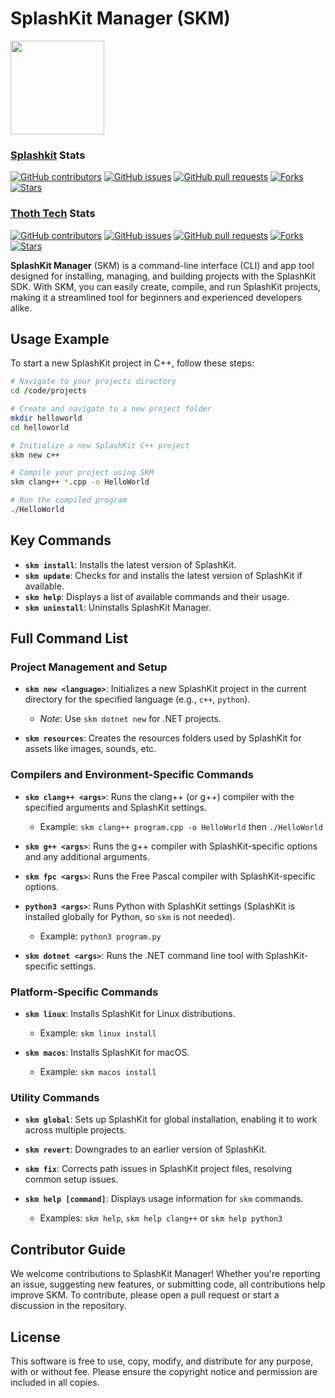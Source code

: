 # SplashKit Manager (SKM)

<p align="left">
    <img width="150px" src="https://github.com/thoth-tech/.github/blob/main/images/splashkit.png"/>
</p>

### [Splashkit](https://github.com/splashkit/skm) Stats

[![GitHub contributors](https://img.shields.io/github/contributors/splashkit/skm?label=Contributors&color=F5A623)](https://github.com/splashkit/skm/graphs/contributors)
[![GitHub issues](https://img.shields.io/github/issues/splashkit/skm?label=Issues&color=F5A623)](https://github.com/splashkit/skm/issues)
[![GitHub pull requests](https://img.shields.io/github/issues-pr/splashkit/skm?label=Pull%20Requests&color=F5A623)](https://github.com/splashkit/skm/pulls)
[![Forks](https://img.shields.io/github/forks/splashkit/skm?label=Forks&color=F5A623)](https://github.com/splashkit/skm/network/members)
[![Stars](https://img.shields.io/github/stars/splashkit/skm?label=Stars&color=F5A623)](https://github.com/splashkit/skm/stargazers)

### [Thoth Tech](https://github.com/thoth-tech/skm) Stats

[![GitHub contributors](https://img.shields.io/github/contributors/thoth-tech/skm?label=Contributors&color=F5A623)](https://github.com/thoth-tech/skm/graphs/contributors)
[![GitHub issues](https://img.shields.io/github/issues/thoth-tech/skm?label=Issues&color=F5A623)](https://github.com/thoth-tech/skm/issues)
[![GitHub pull requests](https://img.shields.io/github/issues-pr/thoth-tech/skm?label=Pull%20Requests&color=F5A623)](https://github.com/thoth-tech/skm/pulls)
[![Forks](https://img.shields.io/github/forks/thoth-tech/skm?label=Forks&color=F5A623)](https://github.com/thoth-tech/skm/network/members)
[![Stars](https://img.shields.io/github/stars/thoth-tech/skm?label=Stars&color=F5A623)](https://github.com/thoth-tech/skm/stargazers)

**SplashKit Manager** (SKM) is a command-line interface (CLI) and app tool designed for installing, managing, and building projects with the SplashKit SDK. With SKM, you can easily create, compile, and run SplashKit projects, making it a streamlined tool for beginners and experienced developers alike.

## Usage Example

To start a new SplashKit project in C++, follow these steps:

```bash
# Navigate to your projects directory
cd /code/projects

# Create and navigate to a new project folder
mkdir helloworld
cd helloworld

# Initialize a new SplashKit C++ project
skm new c++

# Compile your project using SKM
skm clang++ *.cpp -o HelloWorld

# Run the compiled program
./HelloWorld
```

## Key Commands

- **`skm install`**: Installs the latest version of SplashKit.
- **`skm update`**: Checks for and installs the latest version of SplashKit if available.
- **`skm help`**: Displays a list of available commands and their usage.
- **`skm uninstall`**: Uninstalls SplashKit Manager.

## Full Command List

### Project Management and Setup

- **`skm new <language>`**: Initializes a new SplashKit project in the current directory for the specified language (e.g., `c++`, `python`).  
  - *Note*: Use `skm dotnet new` for .NET projects.

- **`skm resources`**: Creates the resources folders used by SplashKit for assets like images, sounds, etc.

### Compilers and Environment-Specific Commands

- **`skm clang++ <args>`**: Runs the clang++ (or g++) compiler with the specified arguments and SplashKit settings.  
  - Example: `skm clang++ program.cpp -o HelloWorld` then `./HelloWorld`
  
- **`skm g++ <args>`**: Runs the g++ compiler with SplashKit-specific options and any additional arguments.

- **`skm fpc <args>`**: Runs the Free Pascal compiler with SplashKit-specific options.

- **`python3 <args>`**: Runs Python with SplashKit settings (SplashKit is installed globally for Python, so `skm` is not needed).  
  - Example: `python3 program.py`

- **`skm dotnet <args>`**: Runs the .NET command line tool with SplashKit-specific settings.

### Platform-Specific Commands

- **`skm linux`**: Installs SplashKit for Linux distributions.
  - Example: `skm linux install`

- **`skm macos`**: Installs SplashKit for macOS.
  - Example: `skm macos install`

### Utility Commands

- **`skm global`**: Sets up SplashKit for global installation, enabling it to work across multiple projects.

- **`skm revert`**: Downgrades to an earlier version of SplashKit.

- **`skm fix`**: Corrects path issues in SplashKit project files, resolving common setup issues.

- **`skm help [command]`**: Displays usage information for `skm` commands.
  - Examples: `skm help`, `skm help clang++` or `skm help python3`

## Contributor Guide

We welcome contributions to SplashKit Manager! Whether you're reporting an issue, suggesting new features, or submitting code, all contributions help improve SKM. To contribute, please open a pull request or start a discussion in the repository.

## License

This software is free to use, copy, modify, and distribute for any purpose, with or without fee. Please ensure the copyright notice and permission are included in all copies.
